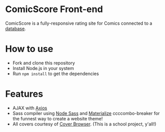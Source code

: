 # ComicScore Front-end

ComicScore is a fully-responsive rating site for Comics connected to a [database](https://github.com/katrinasilver/comics-backend).

# How to use

- Fork and clone this repository
- Install Node.js in your system
- Run `npm install` to get the dependencies

# Features
- AJAX with [Axios](https://www.npmjs.com/package/axios)
- Sass compiler using [Node Sass](https://www.npmjs.com/package/node-sass) and [Materialize](https://materializecss.com/about.html) ccccombo-breaker for the funnest way to create a website theme!
- All covers courtesy of [Cover Browser](http://www.coverbrowser.com/). (This is a school project, y'all!)
